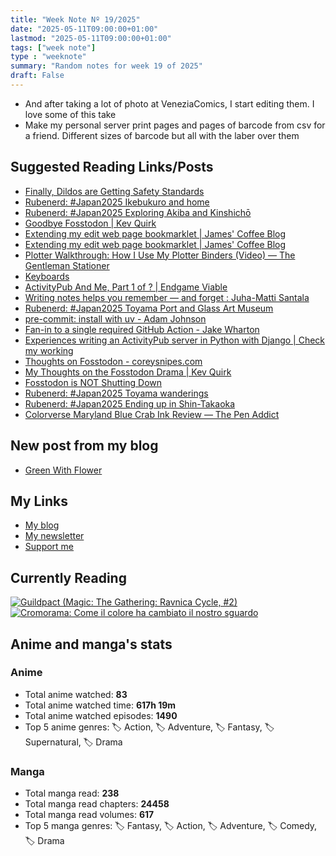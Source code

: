 ```yaml
---
title: "Week Note Nº 19/2025"
date: "2025-05-11T09:00:00+01:00"
lastmod: "2025-05-11T09:00:00+01:00"
tags: ["week note"]
type : "weeknote"
summary: "Random notes for week 19 of 2025"
draft: False
---
```


- And after taking a lot of photo at VeneziaComics, I start editing them. I love some of this take
- Make my personal server print pages and pages of barcode from csv for a friend. Different sizes of barcode but all with the laber over them

## Suggested Reading Links/Posts
- [Finally, Dildos are Getting Safety Standards](https://www.vice.com/en/article/sex-toy-safety-standards-iso/?utm_source=fundor333.com)
- [Rubenerd: #Japan2025 Ikebukuro and home](https://rubenerd.com/japan2025-ikebukuro-and-home/?utm_source=fundor333.com)
- [Rubenerd: #Japan2025 Exploring Akiba and Kinshichō](https://rubenerd.com/japan2025-exploring-akiba-and-kinshicho/?utm_source=fundor333.com)
- [Goodbye Fosstodon | Kev Quirk](https://kevquirk.com/blog/goodbye-fosstodon?utm_source=fundor333.com)
- [Extending my edit web page bookmarklet | James' Coffee Blog](https://jamesg.blog/2025/05/09/extending-my-edit-web-page-bookmarklet?utm_source=fundor333.com)
- [Extending my edit web page bookmarklet | James' Coffee Blog](https://jamesg.blog/2025/05/09/extending-my-edit-web-page-bookmarklet/?utm_source=fundor333.com)
- [Plotter Walkthrough: How I Use My Plotter Binders (Video) — The Gentleman Stationer](https://www.gentlemanstationer.com/blog/2025/5/7/plotter-walkthrough-how-i-use-my-plotter-binders?utm_source=fundor333.com)
- [Keyboards](https://programmingmylife.com/2024-02-17-keyboards.html?utm_source=fundor333.com)
- [ActivityPub And Me, Part 1 of ? | Endgame Viable](https://endgameviable.com/dev/2022/11/activitypub-and-me-part-1/?utm_source=fundor333.com)
- [Writing notes helps you remember — and forget : Juha-Matti Santala](https://hamatti.org/posts/writing-notes-helps-you-remember-and-forget/?utm_source=fundor333.com)
- [Rubenerd: #Japan2025 Toyama Port and Glass Art Museum](https://rubenerd.com/japan2025-toyama-port-and-glass-art-museum/?utm_source=fundor333.com)
- [pre-commit: install with uv - Adam Johnson](https://adamj.eu/tech/2025/05/07/pre-commit-install-uv/?utm_source=fundor333.com)
- [Fan-in to a single required GitHub Action - Jake Wharton](https://jakewharton.com/fan-in-to-a-single-required-github-action/?utm_source=fundor333.com)
- [Experiences writing an ActivityPub server in Python with Django | Check my working](https://checkmyworking.com/posts/2023/02/experiences-writing-an-activitypub-server-in-python-with-django/?utm_source=fundor333.com)
- [Thoughts on Fosstodon - coreysnipes.com](https://coreysnipes.com/thoughts-on-fosstodon.html?utm_source=fundor333.com)
- [My Thoughts on the Fosstodon Drama | Kev Quirk](https://kevquirk.com/blog/my-thoughts-on-the-fosstodon-drama?utm_source=fundor333.com)
- [Fosstodon is NOT Shutting Down](https://hub.fosstodon.org/were-not-shutting-down?utm_source=fundor333.com)
- [Rubenerd: #Japan2025 Toyama wanderings](https://rubenerd.com/japan2025-toyama-wanderings/?utm_source=fundor333.com)
- [Rubenerd: #Japan2025 Ending up in Shin-Takaoka](https://rubenerd.com/japan2025-ending-up-in-shin-takaoka/?utm_source=fundor333.com)
- [Colorverse Maryland Blue Crab Ink Review — The Pen Addict](https://www.penaddict.com/blog/2025/5/5/colorverse-maryland-blue-crab-ink-review?utm_source=fundor333.com)
## New post from my blog
- [Green With Flower](https://fundor333.com/photos/2025/green-with-flower/?utm_source=fundor333.com)

## My Links
- [My blog](https://www.fundor333.com)
- [My newsletter](https://newsletter.digitaltearoom.com)
- [Support me](https://ko-fi.com/fundor333)

## Currently Reading
[![Guildpact (Magic: The Gathering: Ravnica Cycle, #2)](https://i.gr-assets.com/images/S/compressed.photo.goodreads.com/books/1328330416l/8372385._SY160_.jpg)](https://www.goodreads.com/review/show/7292099460?utm_medium=api&utm_source=rss) [![Cromorama: Come il colore ha cambiato il nostro sguardo](https://i.gr-assets.com/images/S/compressed.photo.goodreads.com/books/1505808761l/36266532._SX98_.jpg)](https://www.goodreads.com/review/show/5993206761?utm_medium=api&utm_source=rss) 

## Anime and manga's stats

### **Anime**
- Total anime watched: **83**
- Total anime watched time: **617h 19m**
- Total anime watched episodes: **1490**
- Top 5 anime genres: 🏷️ Action, 🏷️ Adventure, 🏷️ Fantasy, 🏷️ Supernatural, 🏷️ Drama

### **Manga**
- Total manga read: **238**
- Total manga read chapters: **24458**
- Total manga read volumes: **617**
- Top 5 manga genres: 🏷️ Fantasy, 🏷️ Action, 🏷️ Adventure, 🏷️ Comedy, 🏷️ Drama
